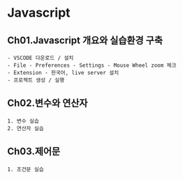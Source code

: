 # Javascript

## Ch01.Javascript 개요와 실습환경 구축
    - VSCODE 다운로드 / 설치
    - File - Preferences - Settings - Mouse Wheel zoom 체크
    - Extension - 한국어, live server 설치
    - 프로젝트 생성 / 실행

## Ch02.변수와 연산자
    1. 변수 실습
    2. 연산자 실습

## Ch03.제어문
    1. 조건문 실습